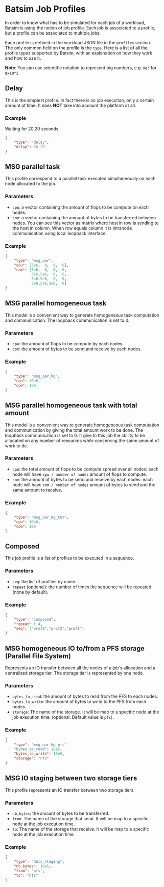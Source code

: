 # Batsim Job Profiles

In order to know what has to be simulated for each job of a workload, Batsim is
using the notion of job profile. Each job is associated to a profile, but a
profile can be associated to multiple jobs.

Each profile is defined in the workload JSON file in the ``profiles`` section.
The only common field on the profile is the ``type``. Here is a list of all the
profile types supported by Batsim, with an explanation on how they work and how
to use it.

**Note**: You can use scientific notation to represent big numbers, e.g.
``8e3`` for ``8x10^3``.

## Delay

This is the simplest profile. In fact there is no job execution, only a certain
amount of time. It does **NOT** take into account the platform at all.

### Example

Waiting for 20.20 seconds.

```json
{
    "type": "delay",
    "delay": 20.20
}
```

## MSG parallel task

This profile correspond to a parallel task executed simultaneously on each node
allocated to the job.

### Parameters

- ``cpu``: a vector containing the amount of flops to be compute on
  each nodes.
- ``com``: a vector containing the amount of bytes to be transferred between
  nodes. You can see this vector as matrix where host in row is sending to the
  host in column. When row equals column it is intranode communication using
  local loopback interface.

### Example

```json
{
    "type": "msg_par",
    "cpu": [5e6,  0,  0,  0],
    "com": [5e6,  0,  0,  0,
            5e6,5e6,  0,  0,
            5e6,5e6,  0,  0,
            5e6,5e6,5e6,  0]
}
```

## MSG parallel homogeneous task

This model is a convenient way to generate homogeneous task computation and
communication. The loopback communication is set to 0.

### Parameters
- ``cpu``: the amount of flops to be compute by each nodes.
- ``com``: the amount of bytes to be send and receive by each nodes.

### Example

```json
{
    "type": "msg_par_hg",
    "cpu": 10e6,
    "com": 1e6
}
```

## MSG parallel homogeneous task with total amount

This model is a convenient way to generate homogeneous task computation and
communication by giving the total amount work to be done. The loopback
communication is set to 0. It give to this job the ability to be allocated on
any number of resources while conserving the same amount of work to do.

### Parameters
- ``cpu``: the total amount of flops to be compute spread over all nodes: each
  node will have ``cpu / number of nodes`` amount of flops to compute.
- ``com``: the amount of bytes to be send and receive by each nodes: each
  node will have ``com / number of nodes`` amount of bytes to send and the same
  amount to receive.

### Example

```json
{
    "type": "msg_par_hg_tot",
    "cpu": 10e6,
    "com": 1e6
}
```


## Composed

This job profile is a list of profiles to be executed in a sequence.

### Parameters
- ``seq``: the list of profiles by name.
- ``repeat`` (optional): the number of times the sequence will be repeated (none by default).


### Example

```json
{
    "type": "composed",
    "repeat" : 4,
    "seq": ["prof1","prof2","prof1"]
}
```


## MSG homogeneous IO to/from a PFS storage (Parallel File System)

Represents an IO transfer between all the nodes of a job's allocation and a
centralized storage tier. The storage tier is represented by one node.

### Parameters
- ``bytes_to_read``: the amount of bytes to read from the PFS to each nodes.
- ``bytes_to_write``: the amount of bytes to write to the PFS from each nodes.
- ``storage``: The name of the storage. It will be map to a specific node at the job
  execution time. (optional: Default value is ``pfs``).

### Example

```json
{
    "type": "msg_par_hg_pfs"
    "bytes_to_read": 10e5,
    "bytes_to_write": 10e5,
    "storage": "nfs"
}
```

## MSG IO staging between two storage tiers

This profile represents an IO transfer between two storage tiers.

### Parameters
- ``nb_bytes``: the amount of bytes to be transferred.
- ``from``: The name of the storage that send. It will be map to a specific node at the job execution time.
- ``to``: The name of the storage that receive. It will be map to a specific node at the job execution time.

### Example

```json
{
    "type": "data_staging",
    "nb_bytes": 10e5,
    "from": "pfs",
    "to": "nfs"
}
```



